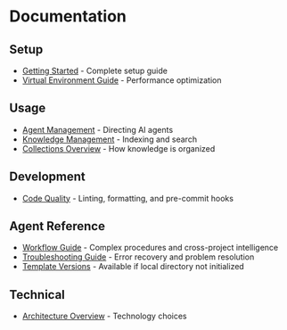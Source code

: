 # Documentation

## Setup
- [Getting Started](setup/getting-started.md) - Complete setup guide
- [Virtual Environment Guide](setup/virtual-environment-guide.md) - Performance optimization

## Usage
- [Agent Management](agent-management/directing-agents.md) - Directing AI agents
- [Knowledge Management](knowledge-management/indexing-and-reindexing.md) - Indexing and search
- [Collections Overview](knowledge-management/collections-overview.md) - How knowledge is organized

## Development
- [Code Quality](development/code-quality.md) - Linting, formatting, and pre-commit hooks

## Agent Reference
- [Workflow Guide](../local/dev_agent_workflow_guide.md) - Complex procedures and cross-project intelligence
- [Troubleshooting Guide](../local/dev_agent_troubleshooting.md) - Error recovery and problem resolution
- [Template Versions](../templates/) - Available if local directory not initialized

## Technical
- [Architecture Overview](integration/rag-mcp-setup-guide.md) - Technology choices
